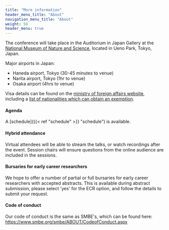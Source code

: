 ```yaml
---
title: "More information"
header_menu_title: "About"
navigation_menu_title: "About"
weight: 50
header_menu: true
---
```


The conference will take place in the Auditorium in Japan Gallery at the
[National Museum of Nature and Science](https://www.kahaku.go.jp/english/), located in
Ueno Park, Tokyo, Japan.

Major airports in Japan:
* Haneda airport, Tokyo (30-45 minutes to venue)
* Narita airport, Tokyo (1hr to venue)
* Osaka airport (4hrs to venue)

Visa details can be found on the [ministry of foreign affairs website](https://www.mofa.go.jp/j_info/visit/visa/index.html),
including a [list of nationalities which can obtain an exemption](https://www.mofa.go.jp/j_info/visit/visa/short/novisa.html).

#### Agenda
A [schedule]({{< ref "schedule" >}} "schedule") is available.


#### Hybrid attendance
Virtual attendees will be able to stream the talks, or watch recordings after the event.
Session chairs will ensure questions from the online audience are included in the sessions.


#### Bursaries for early career researchers
We hope to offer a number of partial or full bursaries for early career researchers
with accepted abstracts. This is available during abstract submission, please
select 'yes' for the ECR option, and follow the details to submit your request.


#### Code of conduct
Our code of conduct is the same as SMBE's, which can be found here: https://www.smbe.org/smbe/ABOUT/CodeofConduct.aspx
